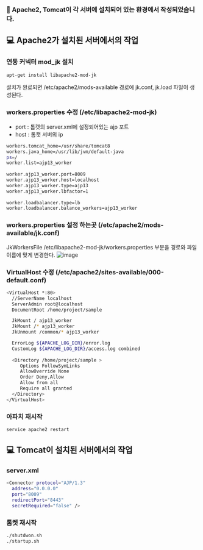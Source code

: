 ### 🌈 Apache2, Tomcat이 각 서버에 설치되어 있는 환경에서 작성되었습니다.

## 💻 Apache2가 설치된 서버에서의 작업
### 연동 커넥터 mod_jk 설치
```bash
apt-get install libapache2-mod-jk
```
설치가 완료되면 /etc/apache2/mods-available 경로에 jk.conf, jk.load 파일이 생성된다.

### workers.properties 수정 (/etc/libapache2-mod-jk)
- port : 톰캣의 server.xml에 설정되어있는 ajp 포트
- host : 톰캣 서버의 ip

```bash
workers.tomcat_home=/usr/share/tomcat8
workers.java_home=/usr/lib/jvm/default-java
ps=/
worker.list=ajp13_worker
 
worker.ajp13_worker.port=8009
worker.ajp13_worker.host=localhost
worker.ajp13_worker.type=ajp13
worker.ajp13_worker.lbfactor=1
 
worker.loadbalancer.type=lb
worker.loadbalancer.balance_workers=ajp13_worker
```

### workers.properties 설정 하는곳 (/etc/apache2/mods-available/jk.conf)
JkWorkersFile /etc/libapache2-mod-jk/workers.properties 부분을 경로와 파일 이름에 맞게 변경한다.
![image](https://user-images.githubusercontent.com/13326651/223328498-1a826390-eddc-43fb-bf89-54900cd7ed1a.png)

### VirtualHost 수정 (/etc/apache2/sites-available/000-default.conf)
```bash
<VirtualHost *:80>
  //ServerName localhost
  ServerAdmin root@localhost
  DocumentRoot /home/project/sample

  JkMount / ajp13_worker
  JkMount /* ajp13_worker
  JkUnmount /common/* ajp13_worker

  ErrorLog ${APACHE_LOG_DIR}/error.log
  CustomLog ${APACHE_LOG_DIR}/access.log combined
 
  <Directory /home/project/sample > 
     Options FollowSymLinks
     AllowOverride None
     Order Deny,Allow
     Allow from all
     Require all granted 
  </Directory>
</VirtualHost>
```

### 아파치 재시작
```bash
service apache2 restart
```

## 💻 Tomcat이 설치된 서버에서의 작업
### server.xml
```bash
<Connector protocol="AJP/1.3"
  address="0.0.0.0"
  port="8009"
  redirectPort="8443" 
  secretRequired="false" />
```

### 톰켓 재시작
```bash
./shutdwon.sh
./startup.sh
```

